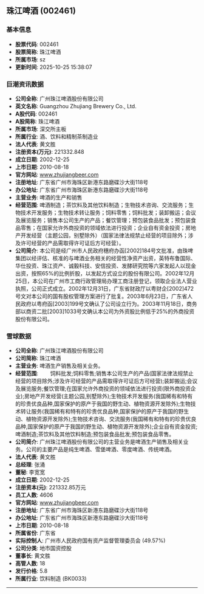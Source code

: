 ## 珠江啤酒 (002461)

### 基本信息

- **股票代码**: 002461
- **股票简称**: 珠江啤酒
- **所属市场**: sz
- **更新时间**: 2025-10-25 15:38:07

### 巨潮资讯数据

- **公司全称**: 广州珠江啤酒股份有限公司
- **英文名称**: Guangzhou Zhujiang Brewery Co., Ltd.
- **A股代码**: 002461
- **A股简称**: 珠江啤酒
- **所属市场**: 深交所主板
- **所属行业**: 酒、饮料和精制茶制造业
- **法人代表**: 黄文胜
- **注册资本(万元)**: 221332.848
- **成立日期**: 2002-12-25
- **上市日期**: 2010-08-18
- **官方网站**: www.zhujiangbeer.com
- **注册地址**: 广东省广州市海珠区新港东路磨碟沙大街118号
- **办公地址**: 广东省广州市海珠区新港东路磨碟沙大街118号
- **主营业务**: 啤酒的生产和销售
- **经营范围**: 啤酒制造；茶饮料及其他饮料制造；生物技术咨询、交流服务；生物技术开发服务；生物技术转让服务；饲料零售；饲料批发；装卸搬运；会议及展览服务；销售本公司生产的产品；餐饮管理；预包装食品批发；预包装食品零售；在国家允许外商投资的领域依法进行投资；企业自有资金投资；房地产开发经营（主题公园，别墅除外）（国家法律法规禁止经营的项目除外；涉及许可经营的产品需取得许可证后方可经营）。
- **公司简介**: 本公司是经广州市人民政府穗府办函[2002]184号文批准，由珠啤集团以经评估、核准的与啤酒业务相关的经营性净资产出资，英特布鲁国际、华仕投资、珠江资产、诚毅科技、安信投资、发酵研究院等六家发起人以现金出资，按照65%的比例折股，以发起方式设立的股份有限公司。2002年12月25日，本公司在广州市工商行政管理局办理工商注册登记，领取企业法人营业执照，公司正式成立。2002年12月31日，广东省财政厅以粤财企[2002]472号文对本公司的国有股权管理方案进行了批复。2003年6月23日，广东省人民政府以粤府函[2003]199号文确认了公司设立行为。2003年11月18日，商务部以商资二批[2003]1033号文确认本公司为外资股比例低于25%的外商投资股份有限公司。

### 雪球数据

- **公司全称**: 广州珠江啤酒股份有限公司
- **公司简称**: 珠江啤酒
- **主营业务**: 啤酒生产销售及相关业务。
- **经营范围**: 　　饲料批发;饲料零售;销售本公司生产的产品(国家法律法规禁止经营的项目除外;涉及许可经营的产品需取得许可证后方可经营);装卸搬运;会议及展览服务;餐饮管理;在国家允许外商投资的领域依法进行投资(限外商投资企业);房地产开发经营(主题公园,别墅除外);生物技术开发服务(我国稀有和特有的珍贵优良品种,国家保护的原产于我国的野生动、植物资源开发除外);生物技术转让服务(我国稀有和特有的珍贵优良品种,国家保护的原产于我国的野生动、植物资源开发除外);生物技术咨询、交流服务(我国稀有和特有的珍贵优良品种,国家保护的原产于我国的野生动、植物资源开发除外);企业自有资金投资;啤酒制造;茶饮料及其他饮料制造;预包装食品批发;预包装食品零售。
- **公司简介**: 广州珠江啤酒股份有限公司的主营业务是啤酒生产销售及相关业务。公司的主要产品是纯生啤酒、雪堡啤酒、零度啤酒、传统啤酒。
- **法人代表**: 黄文胜
- **总经理**: 张涌
- **董秘**: 李宽宽
- **成立日期**: 2002-12-25
- **注册资本(元)**: 221332.85万元
- **员工人数**: 4606
- **官方网站**: www.zhujiangbeer.com
- **注册地址**: 广东省广州市海珠区新港东路磨碟沙大街118号
- **办公地址**: 广东省广州市海珠区新港东路磨碟沙大街118号
- **上市日期**: 2010-08-18
- **所属省份**: 广东省
- **实际控制人**: 广州市人民政府国有资产监督管理委员会 (49.57%)
- **公司分类**: 地市国资控股
- **董事长**: 黄文胜
- **高管人数**: 18
- **发行价格**: 5.8
- **所属行业**: 饮料制造 (BK0033)

---